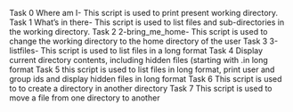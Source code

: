 Task 0 Where am I- This script is used to print present working directory.
Task 1 What’s in there- This script is used to list files and sub-directories in the working directory.
Task 2 2-bring_me_home- This script is used to change the working directory to the home directory of the user
Task 3 3-listfiles- This script is used to list files in a long format
Task 4 Display current directory contents, including hidden files (starting with .in long format
Task 5 this script is used to list files in long format, print user and group ids and display hidden files in long format
Task 6 This script is used to to create a directory in another directory
Task 7 This script is used to move a file from one directory to another
